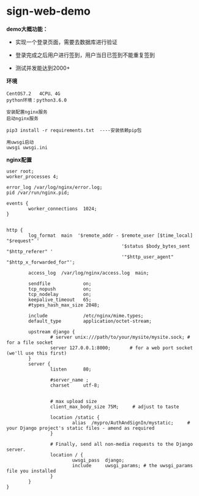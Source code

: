 # sign-web-demo

**demo大概功能：**   

- 实现一个登录页面，需要去数据库进行验证

- 登录完成之后用户进行签到，用户当日已签到不能重复签到  

- 测试并发能达到2000+

**环境**

	CentOS7.2   4CPU、4G
	python环境：python3.6.0
	
	安装配置nginx服务
	启动nginx服务
	
	pip3 install -r requirements.txt  ----安装依赖pip包

	用uwsgi启动
	uwsgi uwsgi.ini

**nginx配置**

	user root;
	worker_processes 4;
	
	error_log /var/log/nginx/error.log;
	pid /var/run/nginx.pid;
	
	events {
	        worker_connections  1024;
	}
	
	
	http {
	        log_format  main  '$remote_addr - $remote_user [$time_local] "$request" '
	                                          '$status $body_bytes_sent "$http_referer" '
	                                          '"$http_user_agent" "$http_x_forwarded_for"';
	
	        access_log  /var/log/nginx/access.log  main;
	
	        sendfile            on;
	        tcp_nopush          on;
	        tcp_nodelay         on;
	        keepalive_timeout   65;
	        #types_hash_max_size 2048;
	
	        include             /etc/nginx/mime.types;
	        default_type        application/octet-stream;
	
	        upstream django {
	                # server unix:///path/to/your/mysite/mysite.sock; # for a file socket
	                server 127.0.0.1:8000;       # for a web port socket (we'll use this first)
	        }
	        server {
	                listen      80;
	
	                #server_name ;
	                charset     utf-8;
	
	
	                # max upload size
	                client_max_body_size 75M;     # adjust to taste
	
	                location /static {
	                        alias  /mypro/AuthAndSignIn/mystatic;     # your Django project's static files - amend as required
	                }
	
	                # Finally, send all non-media requests to the Django server.
	                location / {
	                        uwsgi_pass  django;
	                        include     uwsgi_params; # the uwsgi_params file you installed
	                }
	        }
	}